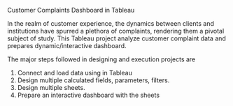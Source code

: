 Customer Complaints Dashboard in Tableau

In the realm of customer experience, the dynamics between clients and institutions have spurred a plethora of complaints, rendering them a pivotal subject of study. This Tableau project analyze customer complaint data and prepares dynamic/interactive dashboard. 

The major steps followed in designing and execution projects are
1. Connect and load data using in Tableau
2. Design multiple calculated fields, parameters, filters.
3. Design multiple sheets.
4. Prepare an interactive dashboard with the sheets
